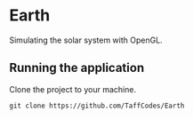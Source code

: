 # Earth
Simulating the solar system with OpenGL.

## Running the application
Clone the project to your machine.

`git clone https://github.com/TaffCodes/Earth`

